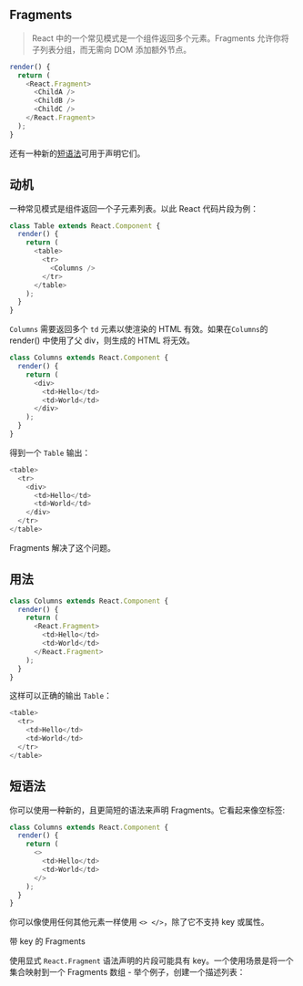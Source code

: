 ## Fragments

>React 中的一个常见模式是一个组件返回多个元素。Fragments 允许你将子列表分组，而无需向 DOM 添加额外节点。

```js
render() {
  return (
    <React.Fragment>
      <ChildA />
      <ChildB />
      <ChildC />
    </React.Fragment>
  );
}
```

还有一种新的[短语法](https://react.docschina.org/docs/fragments.html#short-syntax)可用于声明它们。

## 动机

一种常见模式是组件返回一个子元素列表。以此 React 代码片段为例：

```js
class Table extends React.Component {
  render() {
    return (
      <table>
        <tr>
          <Columns />
        </tr>
      </table>
    );
  }
}
```

<code>Columns</code> 需要返回多个 <code>td</code> 元素以使渲染的 HTML 有效。如果在<code>Columns</code>的 render() 中使用了父 div，则生成的 HTML 将无效。

```js
class Columns extends React.Component {
  render() {
    return (
      <div>
        <td>Hello</td>
        <td>World</td>
      </div>
    );
  }
}
```
得到一个 <code>Table</code> 输出：
```js
<table>
  <tr>
    <div>
      <td>Hello</td>
      <td>World</td>
    </div>
  </tr>
</table>
```
Fragments 解决了这个问题。

## 用法

```js
class Columns extends React.Component {
  render() {
    return (
      <React.Fragment>
        <td>Hello</td>
        <td>World</td>
      </React.Fragment>
    );
  }
}
```
这样可以正确的输出 <code>Table</code>：

```js
<table>
  <tr>
    <td>Hello</td>
    <td>World</td>
  </tr>
</table>

```

## 短语法

你可以使用一种新的，且更简短的语法来声明 Fragments。它看起来像空标签:

```js
class Columns extends React.Component {
  render() {
    return (
      <>
        <td>Hello</td>
        <td>World</td>
      </>
    );
  }
}
```

你可以像使用任何其他元素一样使用 `<> </>`，除了它不支持 key 或属性。

带 key 的 Fragments

使用显式 <code>React.Fragment</code> 语法声明的片段可能具有 key。一个使用场景是将一个集合映射到一个 Fragments 数组 - 举个例子，创建一个描述列表：


